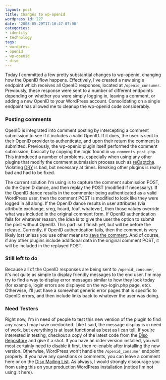 ```yaml
---
layout: post
title: Changes to wp-openid
wordpress_id: 227
date: '2008-05-29T17:10:47-07:00'
categories:
- identity
- technology
tags:
- wordpress
- openid
- wp-openid
- diso
---
```

Today I committed a few pretty substantial changes to wp-openid, changing how the OpenID flow happens.  Effectively, I've created a new single endpoint which receives all OpenID responses, located at `/openid_consumer`.  Previously, these response were sent to a number of different endpoints depending on whether you were simply logging in, leaving a comment, or adding a new OpenID to your WordPress account.  Consolidating on a single endpoint has allowed me to cleanup the wp-openid code considerably.

### Posting comments ###
OpenID is integrated into comment posting by intercepting a comment submission to see if it includes a valid OpenID.  If it does, the user is sent to their OpenID provider to authenticate, and upon their return the comment is submitted.  Previously, the wp-openid plugin itself performed the comment submission, basically by copying the logic found in `wp-comments-post.php`.  This introduced a number of problems, especially when using any other plugins that modify the comment submission process such as [reCaptcha][].  Violating [DRY][] is bad, but necessary at times.  Breaking other plugins is really bad and had to be fixed.  

The current solution I'm using is to capture the comment submission POST, do the OpenID dance, and then replay the POST (modified if necessary).  If the OpenID dance results in the commenter being authenticated as a valid WordPress user, then the comment POST is modified to look like they were logged in all along.  If the OpenID dance results in user attributes (via attribute exchange, sreg, hcard, foaf, whatever), then those values override what was included in the original comment form.  If OpenID authentication fails for whatever reason, the idea is to give the user the option to submit the post without OpenID.  This part isn't finish yet, but will be before the release.  Currently, if OpenID authentication fails, then the comment is very likely lost unless you use other means to [save the comment][].  And of course, if any other plugins include additional data in the original comment POST, it will be included in the replayed POST.

### Still left to do ###
Because all of the OpenID responses are being sent to `/openid_consumer`, it's not quite as simple to display friendly messages to the end user.  I'm may try to find a way to display error messages similar to how they look today (for example, login errors are displayed on the wp-login.php page, etc).  Otherwise, I'll just have a somewhat generic error pages that is specific to OpenID errors, and then include links back to whatever the user was doing.

### Need Testers ###
Right now, I'm in need of people to test this new version of the plugin to find any cases I may have overlooked.  Like I said, the message display is in need of work, but everything is at least functional as best as I can tell.  If you're interested in testing, checkout a copy of the latest code from the [Diso Repository][] and give it a shot.  If you have an older version installed, you will most certainly need to disable it first, then re-enable after installing the new version.  Otherwise, WordPress won't handle the `/openid_consumer` endpoint properly.  If you have any questions or comments, you can leave a comment here or on the [Diso Mailing List][].  As always, I would strongly discourage you from using this on your production WordPress installation (notice I'm not using it here).


[reCaptcha]: http://wordpress.org/extend/plugins/wp-recaptcha/
[DRY]: http://en.wikipedia.org/wiki/Don%27t_repeat_yourself
[save the comment]: http://wordpress.org/extend/plugins/comment-saver/
[DiSo Repository]: http://diso.googlecode.com/svn/wordpress/wp-openid/trunk/
[Diso Mailing List]: http://groups.google.com/group/diso-project
